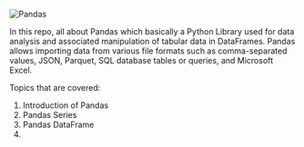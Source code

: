 ![Pandas](https://pbs.twimg.com/media/Fc2KoZTXoAIifyJ?format=jpg&name=medium)

In this repo, all about Pandas which basically a Python Library used for data analysis and associated manipulation of tabular data in DataFrames. Pandas allows importing data from various file formats such as comma-separated values, JSON, Parquet, SQL database tables or queries, and Microsoft Excel.

Topics that are covered:
1. Introduction of Pandas
2. Pandas Series
3. Pandas DataFrame
4. 
